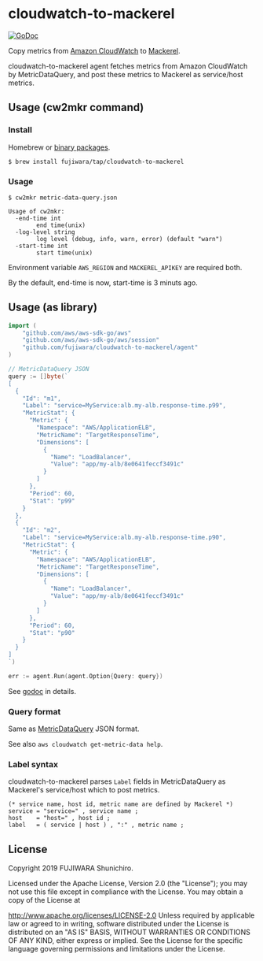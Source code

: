 # cloudwatch-to-mackerel

[![GoDoc](https://godoc.org/github.com/fujiwara/cloudwatch-to-mackerel?status.svg)][godoc]

[godoc]: https://godoc.org/github.com/fujiwara/cloudwatch-to-mackerel

Copy metrics from [Amazon CloudWatch](https://aws.amazon.com/cloudwatch/) to [Mackerel](https://mackerel.io).

cloudwatch-to-mackerel agent fetches metrics from Amazon CloudWatch by MetricDataQuery, and post these metrics to Mackerel as service/host metrics.

## Usage (cw2mkr command)

### Install

Homebrew or [binary packages](https://github.com/fujiwara/cloudwatch-to-mackerel/releases).

```console
$ brew install fujiwara/tap/cloudwatch-to-mackerel
```

### Usage

```console
$ cw2mkr metric-data-query.json
```

```
Usage of cw2mkr:
  -end-time int
    	end time(unix)
  -log-level string
    	log level (debug, info, warn, error) (default "warn")
  -start-time int
    	start time(unix)
```

Environment variable `AWS_REGION` and `MACKEREL_APIKEY` are required both.

By the default, end-time is now, start-time is 3 minuts ago.

## Usage (as library)

```go
import (
	"github.com/aws/aws-sdk-go/aws"
	"github.com/aws/aws-sdk-go/aws/session"
	"github.com/fujiwara/cloudwatch-to-mackerel/agent"
)

// MetricDataQuery JSON
query := []byte(`
[
  {
    "Id": "m1",
    "Label": "service=MyService:alb.my-alb.response-time.p99",
    "MetricStat": {
      "Metric": {
        "Namespace": "AWS/ApplicationELB",
        "MetricName": "TargetResponseTime",
        "Dimensions": [
          {
            "Name": "LoadBalancer",
            "Value": "app/my-alb/8e0641feccf3491c"
          }
        ]
      },
      "Period": 60,
      "Stat": "p99"
    }
  },
  {
    "Id": "m2",
    "Label": "service=MyService:alb.my-alb.response-time.p90",
    "MetricStat": {
      "Metric": {
        "Namespace": "AWS/ApplicationELB",
        "MetricName": "TargetResponseTime",
        "Dimensions": [
          {
            "Name": "LoadBalancer",
            "Value": "app/my-alb/8e0641feccf3491c"
          }
        ]
      },
      "Period": 60,
      "Stat": "p90"
    }
  }
]
`)

err := agent.Run(agent.Option{Query: query})
```

See [godoc](https://godoc.org/github.com/fujiwara/cloudwatch-to-mackerel/agent) in details.

### Query format

Same as [MetricDataQuery](https://docs.aws.amazon.com/AmazonCloudWatch/latest/APIReference/API_MetricDataQuery.html) JSON format.

See also `aws cloudwatch get-metric-data help`.

### Label syntax

cloudwatch-to-mackerel parses `Label` fields in MetricDataQuery as Mackerel's service/host which to post metrics.

```ebnf
(* service name, host id, metric name are defined by Mackerel *)
service = "service=" , service name ;
host    = "host=" , host id ;
label   = ( service | host ) , ":" , metric name ;
```

## License

Copyright 2019 FUJIWARA Shunichiro.

Licensed under the Apache License, Version 2.0 (the "License"); you may not use this file except in compliance with the License. You may obtain a copy of the License at

http://www.apache.org/licenses/LICENSE-2.0
Unless required by applicable law or agreed to in writing, software distributed under the License is distributed on an "AS IS" BASIS, WITHOUT WARRANTIES OR CONDITIONS OF ANY KIND, either express or implied. See the License for the specific language governing permissions and limitations under the License.
